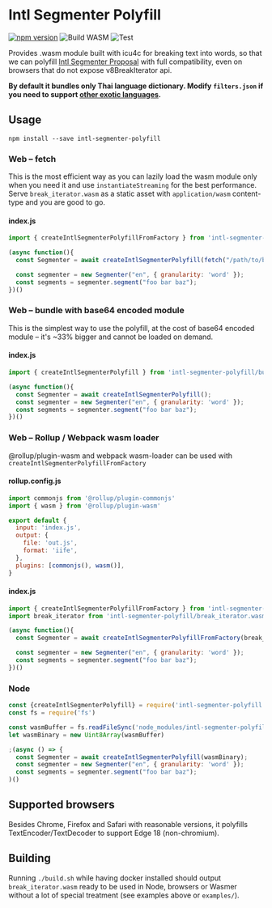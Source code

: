 # Intl Segmenter Polyfill

[![npm version](https://badge.fury.io/js/intl-segmenter-polyfill.svg)](https://www.npmjs.com/package/intl-segmenter-polyfill)
![Build WASM](https://github.com/surferseo/intl-segmenter-polyfill/workflows/Build%20WASM/badge.svg)
![Test](https://github.com/surferseo/intl-segmenter-polyfill/workflows/Test/badge.svg)

Provides .wasm module built with icu4c for breaking text into words, so that we can polyfill [Intl Segmenter Proposal](https://github.com/tc39/proposal-intl-segmenter) with full compatibility, even on browsers that do not expose v8BreakIterator api.

**By default it bundles only Thai language dictionary. Modify `filters.json` if you need to support [other exotic languages](https://github.com/unicode-org/icu/tree/master/icu4c/source/data/brkitr/dictionaries).**

## Usage

```
npm install --save intl-segmenter-polyfill
```

### Web – fetch

This is the most efficient way as you can lazily load the wasm module only when you need it and use `instantiateStreaming` for the best performance. Serve `break_iterator.wasm` as a static asset with `application/wasm` content-type and you are good to go.

#### index.js
```js
import { createIntlSegmenterPolyfillFromFactory } from 'intl-segmenter-polyfill'

(async function(){
  const Segmenter = await createIntlSegmenterPolyfill(fetch("/path/to/break_iterator.wasm"));

  const segmenter = new Segmenter("en", { granularity: 'word' });
  const segments = segmenter.segment("foo bar baz");
})()
```

### Web – bundle with base64 encoded module

This is the simplest way to use the polyfill, at the cost of base64 encoded module – it's ~33% bigger and cannot be loaded on demand.

#### index.js
```js
import { createIntlSegmenterPolyfill } from 'intl-segmenter-polyfill/bundled'

(async function(){
  const Segmenter = await createIntlSegmenterPolyfill();
  const segmenter = new Segmenter("en", { granularity: 'word' });
  const segments = segmenter.segment("foo bar baz");
})()
```

### Web – Rollup / Webpack wasm loader

@rollup/plugin-wasm and webpack wasm-loader can be used with `createIntlSegmenterPolyfillFromFactory`

#### rollup.config.js
```js
import commonjs from '@rollup/plugin-commonjs'
import { wasm } from '@rollup/plugin-wasm'

export default {
  input: 'index.js',
  output: {
    file: 'out.js',
    format: 'iife',
  },
  plugins: [commonjs(), wasm()],
}

```

#### index.js
```js
import { createIntlSegmenterPolyfillFromFactory } from 'intl-segmenter-polyfill'
import break_iterator from 'intl-segmenter-polyfill/break_iterator.wasm'

(async function(){
  const Segmenter = await createIntlSegmenterPolyfillFromFactory(break_iterator);

  const segmenter = new Segmenter("en", { granularity: 'word' });
  const segments = segmenter.segment("foo bar baz");
})()
```

### Node

```js
const {createIntlSegmenterPolyfill} = require('intl-segmenter-polyfill')
const fs = require('fs')

const wasmBuffer = fs.readFileSync('node_modules/intl-segmenter-polyfill/break_iterator.wasm')
let wasmBinary = new Uint8Array(wasmBuffer)

;(async () => {
  const Segmenter = await createIntlSegmenterPolyfill(wasmBinary);
  const segmenter = new Segmenter("en", { granularity: 'word' });
  const segments = segmenter.segment("foo bar baz");
)()
```

## Supported browsers

Besides Chrome, Firefox and Safari with reasonable versions, it polyfills TextEncoder/TextDecoder to support Edge 18 (non-chromium).

## Building

Running `./build.sh` while having docker installed should output `break_iterator.wasm` ready to be used in Node, browsers or Wasmer without a lot of special treatment (see examples above or `examples/`).
